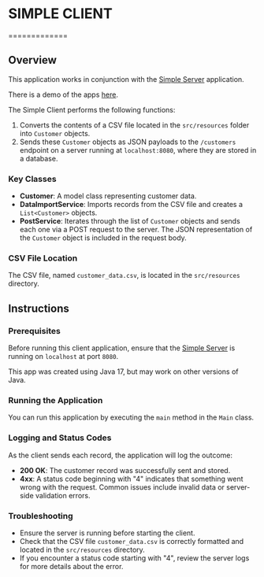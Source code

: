 # SIMPLE CLIENT
=============

## Overview

This application works in conjunction with the [Simple Server](https://github.com/JeffW12345/simple_server) application.

There is a demo of the apps [here](https://www.loom.com/share/c5dbbcf20a4c4d70aaa1f0efcdca2532). 

The Simple Client performs the following functions:

1. Converts the contents of a CSV file located in the `src/resources` folder into `Customer` objects.
2. Sends these `Customer` objects as JSON payloads to the `/customers` endpoint on a server running at `localhost:8080`, where they are stored in a database.

### Key Classes

- **Customer**: A model class representing customer data.
- **DataImportService**: Imports records from the CSV file and creates a `List<Customer>` objects.
- **PostService**: Iterates through the list of `Customer` objects and sends each one via a POST request to the server. The JSON representation of the `Customer` object is included in the request body.

### CSV File Location

The CSV file, named `customer_data.csv`, is located in the `src/resources` directory.

## Instructions

### Prerequisites

Before running this client application, ensure that the [Simple Server](https://github.com/JeffW12345/simple_server) is 
running on `localhost` at port `8080`.

This app was created using Java 17, but may work on other versions of Java.

### Running the Application

You can run this application by executing the `main` method in the `Main` class.

### Logging and Status Codes

As the client sends each record, the application will log the outcome:

- **200 OK**: The customer record was successfully sent and stored.
- **4xx**: A status code beginning with "4" indicates that something went wrong with the request. Common issues include invalid data or server-side validation errors.

### Troubleshooting

- Ensure the server is running before starting the client.
- Check that the CSV file `customer_data.csv` is correctly formatted and located in the `src/resources` directory.
- If you encounter a status code starting with "4", review the server logs for more details about the error.

